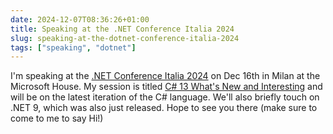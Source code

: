 ```yaml
---
date: 2024-12-07T08:36:26+01:00
title: Speaking at the .NET Conference Italia 2024
slug: speaking-at-the-dotnet-conference-italia-2024
tags: ["speaking", "dotnet"]
---
```

I'm speaking at the [.NET Conference Italia 2024](https://www.dotnetconference.it) on Dec 16th in Milan at the Microsoft House. My session is titled [C# 13 What's New and Interesting](https://www.dotnetconference.it/e/sessione/3589/C-13-e-NET-9-cosa-c’e-di-nuovo-e-interessante) and will be on the latest iteration of the C# language. We'll also briefly touch on .NET 9, which was also just released. Hope to see you there (make sure to come to me to say Hi!)